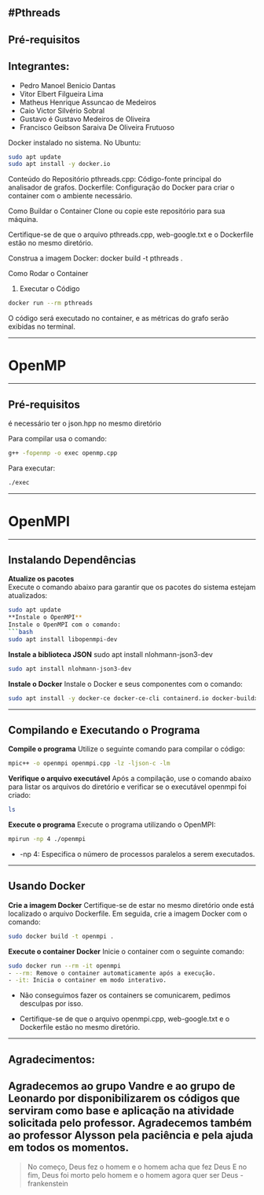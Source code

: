 #Pthreads
---
## Pré-requisitos
## Integrantes:
- Pedro Manoel Benicio Dantas
- Vitor Elbert Filgueira Lima
- Matheus Henrique Assuncao de  Medeiros
- Caio Victor Silvério Sobral
- Gustavo é Gustavo Medeiros de Oliveira
- Francisco Geibson Saraiva De Oliveira Frutuoso

Docker instalado no sistema.
No Ubuntu:
```bash
sudo apt update
sudo apt install -y docker.io
```
Conteúdo do Repositório
pthreads.cpp: Código-fonte principal do analisador de grafos.
Dockerfile: Configuração do Docker para criar o container com o ambiente necessário.

Como Buildar o Container
Clone ou copie este repositório para sua máquina.

Certifique-se de que o arquivo pthreads.cpp, web-google.txt e o Dockerfile estão no mesmo diretório.


Construa a imagem Docker:
docker build -t pthreads .

Como Rodar o Container
1. Executar o Código
```bash
docker run --rm pthreads
```
O código será executado no container, e as métricas do grafo serão exibidas no terminal.



---


# OpenMP
---
## Pré-requisitos

é necessário ter o json.hpp no mesmo diretório

Para compilar usa o comando:
```bash
g++ -fopenmp -o exec openmp.cpp
```
Para executar:
```bash
./exec
```




---
# OpenMPI

---


## Instalando Dependências

**Atualize os pacotes**  
   Execute o comando abaixo para garantir que os pacotes do sistema estejam atualizados:  
   ```bash
   sudo apt update
**Instale o OpenMPI**
  Instale o OpenMPI com o comando:
   ```bash
   sudo apt install libopenmpi-dev
```
**Instale a biblioteca JSON**
   sudo apt install nlohmann-json3-dev
   ```bash
   sudo apt install nlohmann-json3-dev
```
**Instale o Docker**
   Instale o Docker e seus componentes com o comando:
   ```bash
   sudo apt install -y docker-ce docker-ce-cli containerd.io docker-buildx-plugin docker-compose-plugin
```
---
## Compilando e Executando o Programa 

**Compile o programa**
   Utilize o seguinte comando para compilar o código:
   ```bash
   mpic++ -o openmpi openmpi.cpp -lz -ljson-c -lm
```

**Verifique o arquivo executável**
   Após a compilação, use o comando abaixo para listar os arquivos do diretório e verificar se o executável openmpi foi criado:
   ```bash
   ls
```
**Execute o programa**
   Execute o programa utilizando o OpenMPI:
   ```bash
   mpirun -np 4 ./openmpi
```
- -np 4: Especifica o número de processos paralelos a serem executados.

---
  ## Usando Docker
**Crie a imagem Docker**
   Certifique-se de estar no mesmo diretório onde está localizado o arquivo Dockerfile. Em seguida, crie a imagem Docker com o comando:
   ```bash
   sudo docker build -t openmpi .
```
**Execute o container Docker**
   Inicie o container com o seguinte comando:
   ```bash
   sudo docker run --rm -it openmpi
  - --rm: Remove o container automaticamente após a execução.
  - -it: Inicia o container em modo interativo.
```
- Não conseguimos fazer os containers se comunicarem, pedimos desculpas por isso.


- Certifique-se de que o arquivo openmpi.cpp, web-google.txt e o Dockerfile estão no mesmo diretório.
---

## Agradecimentos:
Agradecemos ao grupo Vandre e ao grupo de Leonardo por disponibilizarem os códigos que serviram como base e aplicação na atividade solicitada pelo professor. Agradecemos também ao professor Alysson pela paciência e pela ajuda em todos os momentos.
--
>No começo, Deus fez o homem e o homem acha que fez Deus E no fim, Deus foi morto pelo homem e o homem agora quer ser Deus -frankenstein

